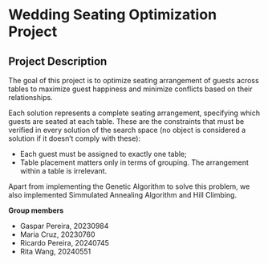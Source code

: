 <h1>Wedding Seating Optimization Project</h1>

<h2>Project Description</h2>
The goal of this project is to optimize seating arrangement of guests across tables to maximize guest happiness and minimize conflicts based on their relationships.

Each solution represents a complete seating arrangement, specifying which guests are seated at each table. These are the constraints that must be verified in every solution of the search space (no object is considered a solution if it doesn’t comply with these):
- Each guest must be assigned to exactly one table;
- Table placement matters only in terms of grouping. The arrangement within a table is irrelevant.

Apart from implementing the Genetic Algorithm to solve this problem, we also implemented Simmulated Annealing Algorithm and Hill Climbing. 

**Group members**
- Gaspar Pereira, 20230984
- Maria Cruz, 20230760
- Ricardo Pereira, 20240745
- Rita Wang, 20240551


